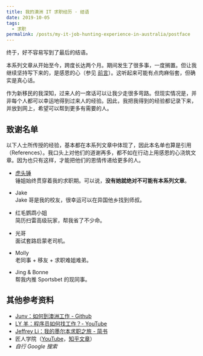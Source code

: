 ```yaml
---
title: 我的澳洲 IT 求职经历 · 结语
date: 2019-10-05
tags:
  - 求职
permalink: /posts/my-it-job-hunting-experience-in-australia/postface
---
```


终于，好不容易写到了最后的结语。

本系列文章从开始至今，跨度长达两个月。期间发生了很多事，一度搁置。但让我继续坚持写下来的，是感恩的心（参见 [前言](../0-preface/index.md)）。这听起来可能有点肉麻俗套，但确实是真心话。

作为新移民的我深知，过来人的一席话可以让我少走很多弯路。但现实情况是，并非每个人都可以幸运地得到过来人的经验。因此，我把我得到的经验都记录下来，并放到网上，希望可以帮到更多有需要的人。

## 致谢名单

以下人士所传授的经验，基本都在本系列文章中体现了，因此本名单也算是引用（References）。我口头上对他们的道谢再多，都不如在行动上用感恩的心浇筑文章。因为也只有这样，才能把他们的恩情传递给更多的人。

* [虎头锤](https://zhuanlan.zhihu.com/p/45259889)  
  锤姐始终贯穿着我的求职期。可以说，**没有她就绝对不可能有本系列文章**。

* Jake  
  Jake 哥是我的校友，很幸运可以在异国他乡找到师叔。

* 红毛鹦鹉小姐  
  简历扫雷高级玩家，帮我省了不少命。

* 光哥  
  面试套路启蒙老司机。

* Molly  
  老同事 + 移友 + 求职难姐难弟。

* Jing & Bonne  
  帮我内推 Sportsbet 的现同事。

## 其他参考资料

* [Junv：如何到澳洲工作 - Github](https://github.com/wahyd4/work-in-australia)
* [LY 羊：程序员如何找工作？- YouTube](https://youtu.be/pUZK32GCRHg)
* [Jeffrey Li：我的墨尔本求职之旅 - 简书](https://www.jianshu.com/p/2b797dd42cba)
* 匠人学院（[YouTube](https://www.youtube.com/channel/UCanQu2BJniNfGViaF23dJgw)，[知乎文章](https://www.zhihu.com/people/jrit-9/posts)）
* *自行 Google 搜索*
